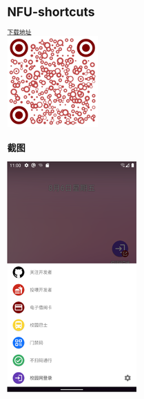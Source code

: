 # NFU-shortcuts

[下载地址](https://www.pgyer.com/ynis)  
<img src="https://github.com/bqliang/NFU-shortcuts/blob/main/qr_code_download.png" width="210">

## 截图  
<img src="https://github.com/bqliang/NFU-shortcuts/blob/main/Screenshot_1.png?raw=true" width="300">
